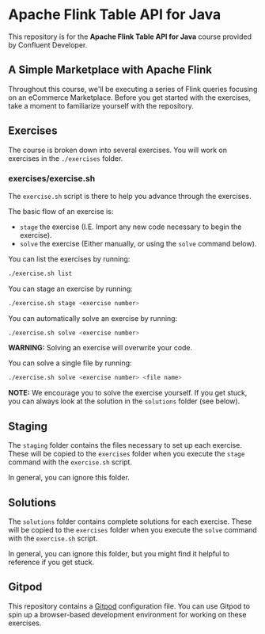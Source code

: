 # Apache Flink Table API for Java

This repository is for the **Apache Flink Table API for Java** course provided by Confluent Developer.

## A Simple Marketplace with Apache Flink

Throughout this course, we'll be executing a series of Flink queries focusing on an eCommerce Marketplace. Before you get started with the exercises, take a moment to familiarize yourself with the repository.

## Exercises

The course is broken down into several exercises. You will work on exercises in the `./exercises` folder.

### exercises/exercise.sh

The `exercise.sh` script is there to help you advance through the exercises. 

The basic flow of an exercise is:

- `stage` the exercise (I.E. Import any new code necessary to begin the exercise).
- `solve` the exercise (Either manually, or using the `solve` command below).

You can list the exercises by running:

```bash
./exercise.sh list
```

You can stage an exercise by running:

```bash
./exercise.sh stage <exercise number>
```

You can automatically solve an exercise by running:

```bash
./exercise.sh solve <exercise number>
```

**WARNING:** Solving an exercise will overwrite your code.

You can solve a single file by running:

```bash
./exercise.sh solve <exercise number> <file name>
```

**NOTE:** We encourage you to solve the exercise yourself. If you get stuck, you can always look at the solution in the `solutions` folder (see below).

## Staging

The `staging` folder contains the files necessary to set up each exercise. These will be copied to the `exercises` folder when you execute the `stage` command with the `exercise.sh` script.

In general, you can ignore this folder.

## Solutions

The `solutions` folder contains complete solutions for each exercise. These will be copied to the `exercises` folder when you execute the `solve` command with the `exercise.sh` script.

In general, you can ignore this folder, but you might find it helpful to reference if you get stuck.

## Gitpod

This repository contains a [Gitpod](https://www.gitpod.io/) configuration file. You can use Gitpod to spin up a browser-based development environment for working on these exercises.